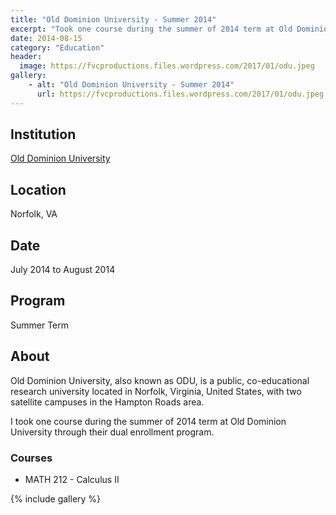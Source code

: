 ```yaml
---
title: "Old Dominion University - Summer 2014"
excerpt: "Took one course during the summer of 2014 term at Old Dominion University tthrough their dual enrollment program."
date: 2014-08-15
category: "Education"
header:
  image: https://fvcproductions.files.wordpress.com/2017/01/odu.jpeg
gallery:
    - alt: "Old Dominion University - Summer 2014"
      url: https://fvcproductions.files.wordpress.com/2017/01/odu.jpeg
---
```


## Institution

<a title="Old Dominion University" href="https://odu.edu" target="_blank" rel="noopener">Old Dominion University</a>

## Location

Norfolk, VA

## Date

July 2014 to August 2014

## Program

Summer Term

## About

Old Dominion University, also known as ODU, is a public, co-educational research university located in Norfolk, Virginia, United States, with two satellite campuses in the Hampton Roads area.

I took one course during the summer of 2014 term at Old Dominion University through their dual enrollment program.

### Courses

- MATH 212 - Calculus II

{% include gallery %}